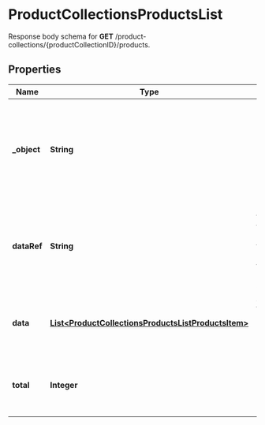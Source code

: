 

# ProductCollectionsProductsList

Response body schema for **GET** /product-collections/{productCollectionID}/products.

## Properties

| Name | Type | Description | Notes |
|------------ | ------------- | ------------- | -------------|
|**_object** | **String** | The type of object represented by JSON. This object stores information about products and SKUs. |  |
|**dataRef** | **String** | Identifies the name of the JSON property that contains the array of products and SKUs. |  |
|**data** | [**List&lt;ProductCollectionsProductsListProductsItem&gt;**](ProductCollectionsProductsListProductsItem.md) | A dictionary that contains an array of products and SKUs. |  |
|**total** | **Integer** | Total number of products &amp; SKUs in the product collection. |  |



